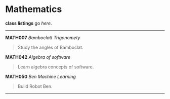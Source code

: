 # Mathematics

**class listings** go _here_.

---
**MATH007** _Bamboclatt Trigonomety_
> Study the angles of Bamboclat.

**MATH042** _Algebra of software_
> Learn algebra concepts of software.

**MATH050** _Ben Machine Learning_
> Build Robot Ben.
---
